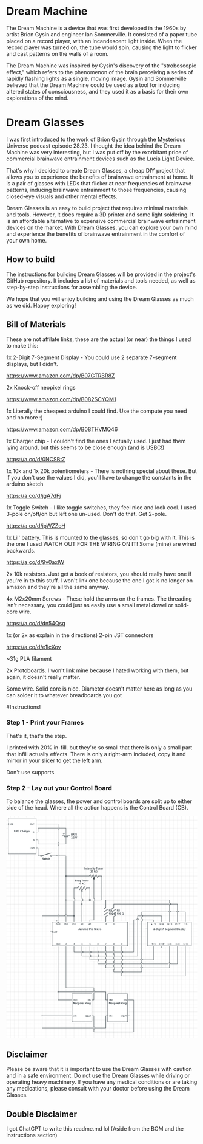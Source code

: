 # Dream Machine

The Dream Machine is a device that was first developed in the 1960s by artist Brion Gysin and engineer Ian Sommerville. It consisted of a paper tube placed on a record player, with an incandescent light inside. When the record player was turned on, the tube would spin, causing the light to flicker and cast patterns on the walls of a room.

The Dream Machine was inspired by Gysin's discovery of the "stroboscopic effect," which refers to the phenomenon of the brain perceiving a series of rapidly flashing lights as a single, moving image. Gysin and Sommerville believed that the Dream Machine could be used as a tool for inducing altered states of consciousness, and they used it as a basis for their own explorations of the mind.

# Dream Glasses

I was first introduced to the work of Brion Gysin through the Mysterious Universe podcast episode 28.23. I thought the idea behind the Dream Machine was very interesting, but I was put off by the exorbitant price of commercial brainwave entrainment devices such as the Lucia Light Device.

That's why I decided to create Dream Glasses, a cheap DIY project that allows you to experience the benefits of brainwave entrainment at home. It is a pair of glasses with LEDs that flicker at near frequencies of brainwave patterns, inducing brainwave entrainment to those frequencies, causing closed-eye visuals and other mental effects.

Dream Glasses is an easy to build project that requires minimal materials and tools. However, it does require a 3D printer and some light soldering. It is an affordable alternative to expensive commercial brainwave entrainment devices on the market. With Dream Glasses, you can explore your own mind and experience the benefits of brainwave entrainment in the comfort of your own home.

## How to build

The instructions for building Dream Glasses will be provided in the project's GitHub repository. It includes a list of materials and tools needed, as well as step-by-step instructions for assembling the device.

We hope that you will enjoy building and using the Dream Glasses as much as we did. Happy exploring!



## Bill of Materials
These are not affilate links, these are the actual (or near) the things I used to make this:

1x 2-Digit 7-Segment Display - You could use 2 separate 7-segment displays, but I didn't.

https://www.amazon.com/dp/B07GTRBR8Z

2x Knock-off neopixel rings

https://www.amazon.com/dp/B082SCYQM1

1x Literally the cheapest arduino I could find. Use the compute you need and no more :)

https://www.amazon.com/dp/B08THVMQ46

1x Charger chip - I couldn't find the ones I actually used. I just had them lying around, but this seems to be close enough (and is USBC!)

https://a.co/d/0NCSBtZ

1x 10k and 1x 20k potentiometers - There is nothing special about these. But if you don't use the values I did, you'll have to change the constants in the arduino sketch

https://a.co/d/jgA7dFj 

1x Toggle Switch - I like toggle switches, they feel nice and look cool. I used 3-pole on/off/on but left one un-used. Don't do that. Get 2-pole. 

https://a.co/d/ipWZZoH

1x Lil' battery. This is mounted to the glasses, so don't go big with it. This is the one I used WATCH OUT FOR THE WIRING ON IT! Some (mine) are wired backwards.

https://a.co/d/9v0axIW

2x 10k resistors. Just get a book of resistors, you should really have one if you're in to this stuff. I won't link one because the one I got is no longer on amazon and they're all the same anyway. 

4x M2x20mm Screws - These hold the arms on the frames. The threading isn't necessary, you could just as easily use a small metal dowel or solid-core wire. 

https://a.co/d/dn54Qsq

1x (or 2x as explain in the directions) 2-pin JST connectors

https://a.co/d/e1lcXov

~31g PLA filament

2x Protoboards. I won't link mine because I hated working with them, but again, it doesn't really matter. 

Some wire. Solid core is nice. Diameter doesn't matter here as long as you can solder it to whatever breadboards you got


#Instructions!
### Step 1 - Print your Frames
That's it, that's the step.

I printed with 20% in-fill. but they're so small that there is only a small part that infill actually effects. There is only a right-arm included, copy it and mirror in your slicer to get the left arm.

Don't use supports. 

### Step 2 - Lay out your Control Board
To balance the glasses, the power and control boards are split up to either side of the head. Where all the action happens is the Control Board (CB). 

![Dream Glasses Schematic](https://github.com/MLTQ/Dream-Glasses/blob/master/images/Wiring_Diagram.png?raw=true)


## Disclaimer

Please be aware that it is important to use the Dream Glasses with caution and in a safe environment. Do not use the Dream Glasses while driving or operating heavy machinery. If you have any medical conditions or are taking any medications, please consult with your doctor before using the Dream Glasses.

## Double Disclaimer
I got ChatGPT to write this readme.md lol (Aside from the BOM and the instructions section)